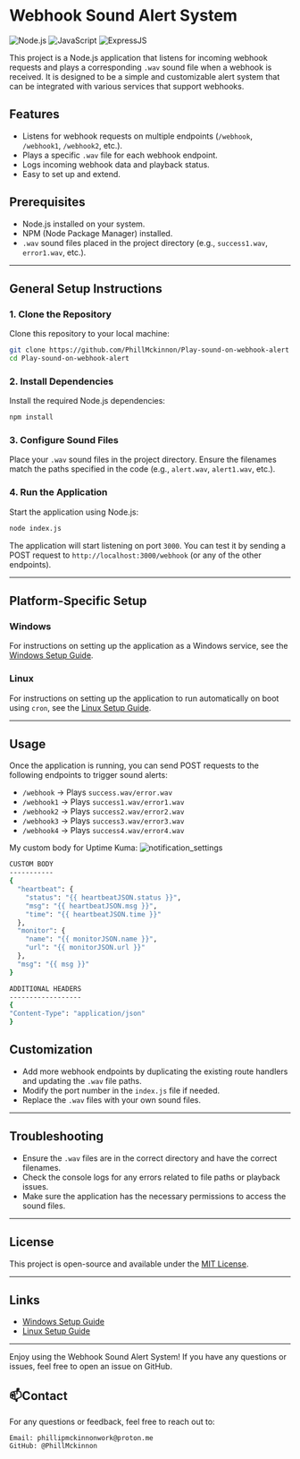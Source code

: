 # Webhook Sound Alert System
![Node.js](https://camo.githubusercontent.com/5efede1ede485921a068d065e72eae3446b1d4f9c8aba580ab290b060e1d436a/68747470733a2f2f696d672e736869656c64732e696f2f62616467652f4e6f64652e6a732d3333393933333f7374796c653d666f722d7468652d6261646765266c6f676f3d6e6f64652e6a73266c6f676f436f6c6f723d7768697465) ![JavaScript](https://img.shields.io/badge/JavaScript-F7DF1E?style=for-the-badge&logo=javascript&logoColor=black) ![ExpressJS](https://camo.githubusercontent.com/9789aea7953b74289df6760a71e717321e750032579075e89744c592f46461aa/68747470733a2f2f696d672e736869656c64732e696f2f62616467652f457870726573732e6a732d3030303030303f7374796c653d666f722d7468652d6261646765266c6f676f3d65787072657373266c6f676f436f6c6f723d7768697465)

This project is a Node.js application that listens for incoming webhook requests and plays a corresponding `.wav` sound file when a webhook is received. It is designed to be a simple and customizable alert system that can be integrated with various services that support webhooks.

## Features
- Listens for webhook requests on multiple endpoints (`/webhook`, `/webhook1`, `/webhook2`, etc.).
- Plays a specific `.wav` file for each webhook endpoint.
- Logs incoming webhook data and playback status.
- Easy to set up and extend.

## Prerequisites
- Node.js installed on your system.
- NPM (Node Package Manager) installed.
- `.wav` sound files placed in the project directory (e.g., `success1.wav`, `error1.wav`, etc.).

---

## General Setup Instructions

### 1. Clone the Repository
Clone this repository to your local machine:
```bash
git clone https://github.com/PhillMckinnon/Play-sound-on-webhook-alert
cd Play-sound-on-webhook-alert
```

### 2. Install Dependencies
Install the required Node.js dependencies:
```bash
npm install
```

### 3. Configure Sound Files
Place your `.wav` sound files in the project directory. Ensure the filenames match the paths specified in the code (e.g., `alert.wav`, `alert1.wav`, etc.).

### 4. Run the Application
Start the application using Node.js:
```bash
node index.js
```
The application will start listening on port `3000`. You can test it by sending a POST request to `http://localhost:3000/webhook` (or any of the other endpoints).

---

## Platform-Specific Setup

### Windows
For instructions on setting up the application as a Windows service, see the [Windows Setup Guide](Windows.md).

### Linux
For instructions on setting up the application to run automatically on boot using `cron`, see the [Linux Setup Guide](Linux.md).

---

## Usage
Once the application is running, you can send POST requests to the following endpoints to trigger sound alerts:
- `/webhook` → Plays `success.wav/error.wav`
- `/webhook1` → Plays `success1.wav/error1.wav`
- `/webhook2` → Plays `success2.wav/error2.wav`
- `/webhook3` → Plays `success3.wav/error3.wav`
- `/webhook4` → Plays `success4.wav/error4.wav`

My custom body for Uptime Kuma:
![notification_settings](https://github.com/user-attachments/assets/91098122-e543-4e6b-8902-e54d8476837d)

```bash
CUSTOM BODY
-----------
{
  "heartbeat": {
    "status": "{{ heartbeatJSON.status }}",
    "msg": "{{ heartbeatJSON.msg }}",
    "time": "{{ heartbeatJSON.time }}"
  },
  "monitor": {
    "name": "{{ monitorJSON.name }}",
    "url": "{{ monitorJSON.url }}"
  },
  "msg": "{{ msg }}"
}

ADDITIONAL HEADERS
------------------
{
"Content-Type": "application/json"
}
```


## Customization
- Add more webhook endpoints by duplicating the existing route handlers and updating the `.wav` file paths.
- Modify the port number in the `index.js` file if needed.
- Replace the `.wav` files with your own sound files.

---

## Troubleshooting
- Ensure the `.wav` files are in the correct directory and have the correct filenames.
- Check the console logs for any errors related to file paths or playback issues.
- Make sure the application has the necessary permissions to access the sound files.

---

## License
This project is open-source and available under the [MIT License](LICENSE).

---

## Links
- [Windows Setup Guide](Windows.md)
- [Linux Setup Guide](Linux.md)

---

Enjoy using the Webhook Sound Alert System! If you have any questions or issues, feel free to open an issue on GitHub.

## **📫Contact**

For any questions or feedback, feel free to reach out to:

    Email: phillipmckinnonwork@proton.me
    GitHub: @PhillMckinnon 
